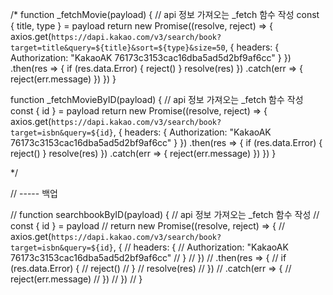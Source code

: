 
/*
function _fetchMovie(payload) { // api 정보 가져오는 _fetch 함수 작성
  const { title, type } = payload
  return new Promise((resolve, reject) => {
    axios.get(`https://dapi.kakao.com/v3/search/book?target=title&query=${title}&sort=${type}&size=50`, {
      headers: {
      Authorization: "KakaoAK 76173c3153cac16dba5ad5d2bf9af6cc"
      }
    })
    .then(res => {
      if (res.data.Error) {
        reject()
      }
      resolve(res)
    })
    .catch(err => {
      reject(err.message)
    })
  })
}

function _fetchMovieByID(payload) { // api 정보 가져오는 _fetch 함수 작성
  const { id } = payload
  return new Promise((resolve, reject) => {
    axios.get(`https://dapi.kakao.com/v3/search/book?target=isbn&query=${id}`, {
      headers: {
      Authorization: "KakaoAK 76173c3153cac16dba5ad5d2bf9af6cc"
      }
    })
    .then(res => {
      if (res.data.Error) {
        reject()
      }
      resolve(res)
    })
    .catch(err => {
      reject(err.message)
    })
  })
}

*/







//  ----- 백업

// function searchbookByID(payload) { // api 정보 가져오는 _fetch 함수 작성
//   const { id } = payload
//   return new Promise((resolve, reject) => {
//     axios.get(`https://dapi.kakao.com/v3/search/book?target=isbn&query=${id}`, {
//       headers: {
//       Authorization: "KakaoAK 76173c3153cac16dba5ad5d2bf9af6cc"
//       }
//     })
//     .then(res => {
//       if (res.data.Error) {
//         reject()
//       }
//       resolve(res)
//     })
//     .catch(err => {
//       reject(err.message)
//     })
//   })
// }


